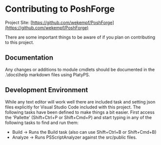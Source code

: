 # Contributing to PoshForge

Project Site: [https://github.com/wekempf/PoshForge](https://github.com/wekempf/PoshForge)

There are some important things to be aware of if you plan on contributing to this project.

## Documentation

Any changes or additions to module cmdlets should be documented in the .\docs\help markdown files using
PlatyPS.

## Development Environment

While any text editor will work well there are included task and setting json files explicitly for Visual Studio Code included with this project. The following tasks have been defined to make things a bit easier. First access the 'Pallette' (Shift+Ctrl+P or Shift+Cmd+P)  and start typing in any of the following tasks to find and run them:

- Build -> Runs the Build task (also can use Shift+Ctrl+B or Shift+Cmd+B)
- Analyze -> Runs PSScriptAnalyzer against the src/public files.
